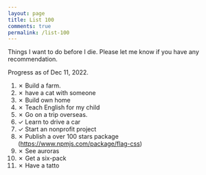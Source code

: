 ```yaml
---
layout: page
title: List 100
comments: true
permalink: /list-100
---
```


Things I want to do before I die. Please let me know if you have any recommendation.

Progress as of Dec 11, 2022.

1. ✗ Build a farm.
2. ✗ have a cat with someone
3. ✗ Build own home
4. ✗ Teach English for my child
5. ✗ Go on a trip overseas.
6. ✓ Learn to drive a car
7. ✓ Start an nonprofit project
8. ✗ Publish a over 100 stars package (https://www.npmjs.com/package/flag-css)
9. ✗ See auroras
10. ✗ Get a six-pack
11. ✗ Have  a tatto
